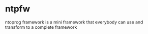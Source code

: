 # ntpfw
ntoprog framework is a mini framework that everybody can use and transform to a complete framework
